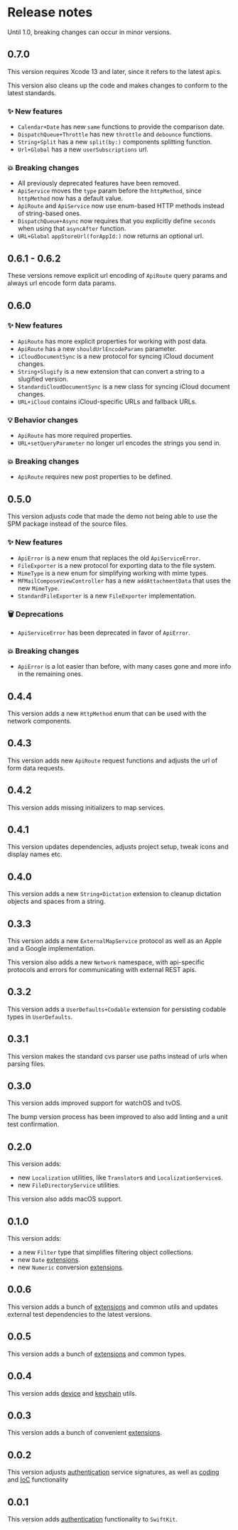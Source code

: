 # Release notes

Until 1.0, breaking changes can occur in minor versions.



## 0.7.0

This version requires Xcode 13 and later, since it refers to the latest api:s.

This version also cleans up the code and makes changes to conform to the latest standards. 

### ✨ New features

* `Calendar+Date` has new `same` functions to provide the comparison date.
* `DispatchQueue+Throttle` has new `throttle` and `debounce` functions.
* `String+Split` has a new `split(by:)` components splitting function.
* `Url+Global` has a new `userSubscriptions` url.

### 💥 Breaking changes

* All previously deprecated features have been removed.
* `ApiService` moves the `type` param before the `httpMethod`, since `httpMethod` now has a default value.
* `ApiRoute` and `ApiService` now use enum-based HTTP methods instead of string-based ones.
* `DispatchQueue+Async` now requires that you explicitly define `seconds` when using that `asyncAfter` function.
* `URL+Global` `appStoreUrl(forAppId:)` now returns an optional url.



## 0.6.1 - 0.6.2

These versions remove explicit url encoding of `ApiRoute` query params and always url encode form data params.



## 0.6.0

### ✨ New features

* `ApiRoute` has more explicit properties for working with post data.
* `ApiRoute` has a new `shouldUrlEncodeParams` parameter.
* `iCloudDocumentSync` is a new protocol for syncing iCloud document changes. 
* `String+Slugify` is a new extension that can convert a string to a slugified version.
* `StandardiCloudDocumentSync` is a new class for syncing iCloud document changes.
* `URL+iCloud` contains iCloud-specific URLs and fallback URLs.

### 💡 Behavior changes

* `ApiRoute` has more required properties.
* `URL+setQueryParameter` no longer url encodes the strings you send in. 

### 💥 Breaking changes

* `ApiRoute` requires new post properties to be defined.



## 0.5.0

This version adjusts code that made the demo not being able to use the SPM package instead of the source files.

### ✨ New features

* `ApiError` is a new enum that replaces the old `ApiServiceError`.
* `FileExporter` is a new protocol for exporting data to the file system.
* `MimeType` is a new enum for simplifying working with mime types.
* `MFMailComposeViewController` has a new `addAttachmentData` that uses the new `MimeType`.
* `StandardFileExporter` is a new `FileExporter` implementation.

### 🗑 Deprecations

* `ApiServiceError` has been deprecated in favor of `ApiError`.

### 💥 Breaking changes

* `ApiError` is a lot easier than before, with many cases gone and more info in the remaining ones.



## 0.4.4

This version adds a new `HttpMethod` enum that can be used with the network components.



## 0.4.3

This version adds new `ApiRoute` request functions and adjusts the url of form data requests.



## 0.4.2

This version adds missing initializers to map services.



## 0.4.1

This version updates dependencies, adjusts project setup, tweak icons and display names etc.



## 0.4.0

This version adds a new `String+Dictation` extension to cleanup dictation objects and spaces from a string.



## 0.3.3

This version adds a new `ExternalMapService` protocol as well as an Apple and a Google implementation.

This version also adds a new `Network` namespace, with api-specific protocols and errors for communicating with external REST apis.



## 0.3.2

This version adds a `UserDefaults+Codable` extension for persisting codable types in `UserDefaults`.



## 0.3.1

This version makes the standard cvs parser use paths instead of urls when parsing files.



## 0.3.0

This version adds improved support for watchOS and tvOS.

The bump version process has been improved to also add linting and a unit test confirmation.



## 0.2.0

This version adds:

* new `Localization` utilities, like `Translator`s and `LocalizationService`s.
* new `FileDirectoryService` utilities.

This version also adds macOS support.



## 0.1.0

This version adds:

* a new `Filter` type that simplifies filtering object collections.
* new `Date` [extensions][Extensions].
* new `Numeric` conversion [extensions][Extensions].



## 0.0.6

This version adds a bunch of [extensions][Extensions] and common utils and updates external test dependencies to the latest versions.



## 0.0.5

This version adds a bunch of [extensions][Extensions] and common types.



## 0.0.4

This version adds [device][Device] and [keychain][Keychain] utils.



## 0.0.3

This version adds a bunch of convenient [extensions][Extensions]. 



## 0.0.2

This version adjusts [authentication][Authentication] service signatures, as well as [coding][Coding] and [IoC][IoC] functionality  



## 0.0.1

This version adds [authentication][Authentication] functionality to `SwiftKit`.


[Authentication]: Readmes/Authentication.md
[Coding]: Readmes/Coding.md 
[Device]: Readmes/Device.md
[Extensions]: Readmes/Extensions.md
[IoC]: Readmes/IoC.md
[Keychain]: Readmes/Keychain.md
